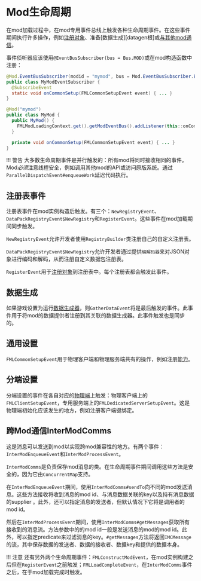 Mod生命周期
==============

在mod加载过程中，在mod专用事件总线上触发各种生命周期事件。在这些事件期间执行许多操作，例如[注册对象][registering]、准备[数据生成][datagen根]或[与其他mod通信][imc]。

事件侦听器应该使用`@EventBusSubscriber(bus = Bus.MOD)`或在mod构造函数中注册：

```Java
@Mod.EventBusSubscriber(modid = "mymod", bus = Mod.EventBusSubscriber.Bus.MOD)
public class MyModEventSubscriber {
  @SubscribeEvent
  static void onCommonSetup(FMLCommonSetupEvent event) { ... }
}

@Mod("mymod")
public class MyMod {
  public MyMod() {
    FMLModLoadingContext.get().getModEventBus().addListener(this::onCommonSetup);
  } 

  private void onCommonSetup(FMLCommonSetupEvent event) { ... }
}
```

!!! 警告
    大多数生命周期事件是并行触发的：所有mod将同时接收相同的事件。Mod*必须*注意线程安全，例如调用其他mod的API或访问原版系统。通过`ParallelDispatchEvent#enqueueWork`延迟代码执行。
    

注册表事件
---------------
注册表事件在mod实例构造后触发。有三个：`NewRegistryEvent`、`DataPackRegistryEvent$NewRegistry`和`RegisterEvent`。这些事件在mod加载期间同步触发。

`NewRegistryEvent`允许开发者使用`RegistryBuilder`类注册自己的自定义注册表。

`DataPackRegistryEvent$NewRegistry`允许开发者通过提供`编解码器`来对JSON对象进行编码和解码，从而注册自定义数据包注册表。

`RegisterEvent`用于[注册对象][registering]到注册表中。每个注册表都会触发此事件。

数据生成
---------------

如果游戏设置为运行[数据生成器][datagen]，则`GatherDataEvent`将是最后触发的事件。此事件用于将mod的数据提供者注册到其关联的数据生成器。此事件触发也是同步的。


通用设置
------------

`FMLCommonSetupEvent`用于物理客户端和物理服务端共有的操作，例如注册[能力][capabilities]。


分端设置
-----------
分端设置的事件在各自对应的[物理端][sides]上触发：物理客户端上的`FMLClientSetupEvent`，专用服务端上的`FMLDedicatedServerSetupEvent`。这是物理端初始化应该发生的地方，例如注册客户端键绑定。


跨Mod通信InterModComms
-------------

这是消息可以发送到mod以实现跨mod兼容性的地方。有两个事件：`InterModEnqueueEvent`和`InterModProcessEvent`。

`InterModComms`是负责保存mod消息的类。在生命周期事件期间调用这些方法是安全的，因为它由`ConcurrentMap`支持。

在`InterModEnqueueEvent`期间，使用`InterModComms#sendTo`向不同的mod发送消息。这些方法接收将收到消息的mod id、与消息数据关联的key以及持有消息数据的supplier 。此外，还可以指定消息的发送者，但默认情况下它将是调用者的mod id。

然后在`InterModProcessEvent`期间，使用`InterModComms#getMessages`获取所有接收到的消息流。方法参数中的的mod id一般是发送消息的mod的mod id。此外，可以指定predicate来过滤消息的key。`#getMessages`方法将返回`IMCMessage`的流，其中保存数据的发送者、数据的接收者、数据key和提供的数据本身。


!!! 注意
	还有另外两个生命周期事件：`FMLConstructModEvent`，在mod实例构建之后但在`RegisterEvent`之前触发；`FMLLoadCompleteEvent`，在`InterModComms`事件之后，在于mod加载完成时触发。


[registering]: ./registries.md#注册的方法
[capabilities]: ../datastorage/capabilities.md
[datagen]: ../datagen/index.md
[imc]: ./lifecycle.md#跨Mod通信InterModComms
[sides]: ./sides.md
